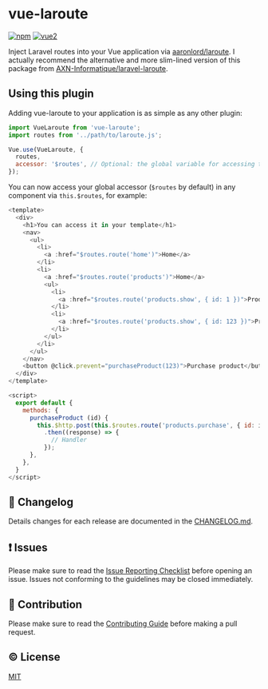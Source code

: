 # vue-laroute

[![npm](https://img.shields.io/npm/v/vue-laroute.svg)](https://www.npmjs.com/package/vue-laroute)
[![vue2](https://img.shields.io/badge/vue-2.x-brightgreen.svg)](https://vuejs.org/)

Inject Laravel routes into your Vue application via [aaronlord/laroute](https://github.com/aaronlord/laroute). I actually recommend the alternative and more slim-lined version of this package from [AXN-Informatique/laravel-laroute](https://github.com/AXN-Informatique/laravel-laroute).

## Using this plugin

Adding vue-laroute to your application is as simple as any other plugin:

```js
import VueLaroute from 'vue-laroute';
import routes from '../path/to/laroute.js';

Vue.use(VueLaroute, {
  routes,
  accessor: '$routes', // Optional: the global variable for accessing the router
});
```

You can now access your global accessor (`$routes` by default) in any component via `this.$routes`, for example:

```js
<template>
  <div>
    <h1>You can access it in your template</h1>
    <nav>
      <ul>
        <li>
          <a :href="$routes.route('home')">Home</a>
        </li>
        <li>
          <a :href="$routes.route('products')">Home</a>
          <ul>
            <li>
              <a :href="$routes.route('products.show', { id: 1 })">Product 1</a>
            </li>
            <li>
              <a :href="$routes.route('products.show', { id: 123 })">Product 123</a>
            </li>
          </ul>
        </li>
      </ul>
    </nav>
    <button @click.prevent="purchaseProduct(123)">Purchase product</button>
  </div>
</template>

<script>
  export default {
    methods: {
      purchaseProduct (id) {
        this.$http.post(this.$routes.route('products.purchase', { id: id }))
          .then((response) => {
            // Handler
          });
      },
    },
  }
</script>
```



## :scroll: Changelog
Details changes for each release are documented in the [CHANGELOG.md](https://github.com/samturrell/vue-laroute/blob/master/CHANGELOG.md).


## :exclamation: Issues
Please make sure to read the [Issue Reporting Checklist](https://github.com/samturrell/vue-laroute/blob/master/CONTRIBUTING.md#issue-reporting-guidelines) before opening an issue. Issues not conforming to the guidelines may be closed immediately.


## :muscle: Contribution
Please make sure to read the [Contributing Guide](https://github.com/samturrell/vue-laroute/blob/master/CONTRIBUTING.md) before making a pull request.

## :copyright: License

[MIT](http://opensource.org/licenses/MIT)

